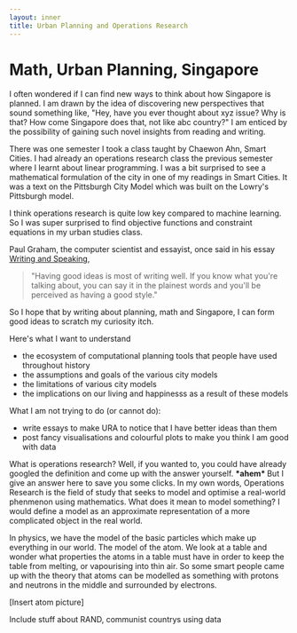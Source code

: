 ```yaml
---
layout: inner
title: Urban Planning and Operations Research
---
```


# Math, Urban Planning, Singapore

I often wondered if I can find new ways to think about how Singapore is planned. I am drawn by the idea of discovering new perspectives that sound something like, "Hey, have you ever thought about xyz issue? Why is that? How come Singapore does that, not like abc country?" I am enticed by the possibility of gaining such novel insights from reading and writing. 

There was one semester I took a class taught by Chaewon Ahn, Smart Cities. I had already an operations research class the previous semester where I learnt about linear programming. I was a bit surprised to see a mathematical formulation of the city in one of my readings in Smart Cities. It was a text on the Pittsburgh City Model which was built on the Lowry's Pittsburgh model. 

I think operations research is quite low key compared to machine learning. So I was super surprised to find objective functions and constraint equations in my urban studies class. 

Paul Graham, the computer scientist and essayist, once said in his essay [Writing and Speaking](https://paulgraham.com/speak.html?viewfullsite=1), 

> "Having good ideas is most of writing well. If you know what you're talking about, you can say it in the plainest words and you'll be perceived as having a good style."

So I hope that by writing about planning, math and Singapore, I can form good ideas to scratch my curiosity itch.

Here's what I want to understand

* the ecosystem of computational planning tools that people have used throughout history
* the assumptions and goals of the various city models
* the limitations of various city models
* the implications on our living and happinesss as a result of these models

What I am not trying to do (or cannot do):

* write essays to make URA to notice that I have better ideas than them
* post fancy visualisations and colourful plots to make you think I am good with data

What is operations research? Well, if you wanted to, you could have already googled the definition and come up with the answer yourself. <b> *ahem\* </b> But I give an answer here to save you some clicks. In my own words, Operations Research is the field of study that seeks to model and optimise a real-world phenmenon using mathematics. What does it mean to model something? I would define a model as an approximate representation of a more complicated object in the real world. 

In physics, we have the model of the basic particles which make up everything in our world. The model of the atom. We look at a table and wonder what properties the atoms in a table must have in order to keep the table from melting, or vapourising into thin air. So some smart people came up with the theory that atoms can be modelled as something with protons and neutrons in the middle and surrounded by electrons. 

[Insert atom picture]

Include stuff about RAND, communist countrys using data